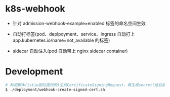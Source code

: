 # k8s-webhook

- 针对 admission-webhook-example=enabled 标签的命名空间生效

- 自动打标签(pod、deplpoyment、service、ingress 自动打上 app.kubernetes.io/name=not_available 的标签)

- sidecar 自动注入(pod 自动带上 nginx sidecar container)

# Development

```sh
# 利用脚本(istio团队提供的)生成CertificateSigningRequest，再生成secret(给后面的webhook-api使用)
$ ./deployment/webhook-create-signed-cert.sh
```
